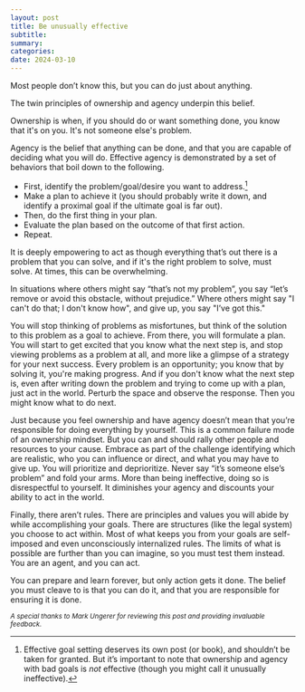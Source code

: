 ```yaml
---
layout: post
title: Be unusually effective
subtitle:
summary:
categories: 
date: 2024-03-10
---
```



Most people don’t know this, but you can do just about anything.

The twin principles of ownership and agency underpin this belief.  

Ownership is when, if you should do or want something done, you know that it's on you. It's not someone else's problem.

Agency is the belief that anything can be done, and that you are capable of deciding what you will do. Effective agency is demonstrated by a set of behaviors that boil down to the following.

*  First, identify the problem/goal/desire you want to address.[^goal]
*  Make a plan to achieve it (you should probably write it down, and identify a proximal goal if the ultimate goal is far out).
*  Then, do the first thing in your plan.
*  Evaluate the plan based on the outcome of that first action.
*  Repeat.

It is deeply empowering to act as though everything that’s out there is a problem that you can solve, and if it's the right problem to solve, must solve. At times, this can be overwhelming. 

In situations where others might say “that’s not my problem”, you say “let’s remove or avoid this obstacle, without prejudice.” Where others might say "I can't do that; I don't know how", and give up, you say "I’ve got this."

You will stop thinking of problems as misfortunes, but think of the solution to this problem as a goal to achieve. From there, you will formulate a plan. You will start to get excited that you know what the next step is, and stop viewing problems as a problem at all, and more like a glimpse of a strategy for your next success. Every problem is an opportunity; you know that by solving it, you're making
progress. And if you don't know what the next step is, even after writing down the problem and trying to come up with a plan, just act in the world. Perturb the space and observe the response. Then you
might know what to do next.

Just because you feel ownership and have agency doesn’t mean that you’re responsible for doing everything by yourself. This is a common failure mode of an ownership mindset. But you can and should rally other people and resources to your cause. Embrace as part of the challenge identifying which are realistic, who you can influence or direct, and what you may have to give up. You will prioritize and deprioritize. Never say “it’s someone else’s problem” and fold your arms. More than being ineffective, doing so is disrespectful to yourself. It diminishes your agency and discounts your ability to act in the world.

Finally, there aren’t rules. There are principles and values you will abide by while accomplishing your goals. There are structures (like the legal system) you choose to act within. Most of what keeps you from your goals are self-imposed and even unconsciously internalized rules. The limits of what is possible are further than you can imagine, so you must test them instead. You are an agent, and you can act.

You can prepare and learn forever, but only action gets it done. The belief you must cleave to is that you can do it, and that you are responsible for ensuring it is done.

<small><em>A special thanks to Mark Ungerer for reviewing this post and providing invaluable feedback.</em></small>


[^goal]: Effective goal setting deserves its own post (or book), and shouldn’t be taken for granted. But it’s important to note that ownership and agency with bad goals is *not* effective (though you might call it unusually ineffective). 
